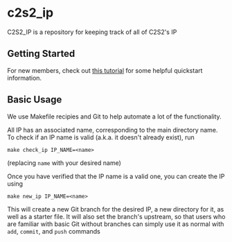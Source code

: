 # c2s2_ip
C2S2_IP is a repository for keeping track of all of C2S2's IP

## Getting Started
For new members, check out [this tutorial](docs/getting-started.md) for some helpful quickstart information.

## Basic Usage
We use Makefile recipies and Git to help automate a lot of the functionality.

All IP has an associated name, corresponding to the main directory name. To check if an IP name is valid (a.k.a. it doesn't already exist), run
```
make check_ip IP_NAME=<name>
```
(replacing `name` with your desired name)

Once you have verified that the IP name is a valid one, you can create the IP using
```
make new_ip IP_NAME=<name>
```
This will create a new Git branch for the desired IP, a new directory for it, as well as a starter file. 
It will also set the branch's upstream, so that users who are familiar with basic Git without branches can simply use it as normal
with `add`, `commit`, and `push` commands
